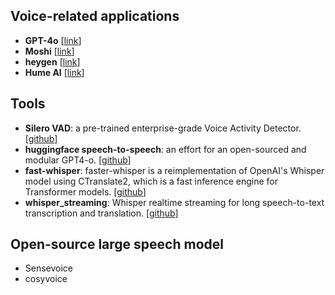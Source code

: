 ## Voice-related applications
- **GPT-4o** [[link](https://openai.com/index/hello-gpt-4o/)]
- **Moshi** [[link](https://moshi.chat/)]
- **heygen** [[link](https://www.heygen.com/)]
- **Hume AI** [[link](https://www.hume.ai/)]

## Tools
- **Silero VAD**: a pre-trained enterprise-grade Voice Activity Detector. [[github](https://github.com/snakers4/silero-vad)]
- **huggingface speech-to-speech**: an effort for an open-sourced and modular GPT4-o. [[github](https://github.com/huggingface/speech-to-speech)]
- **fast-whisper**: faster-whisper is a reimplementation of OpenAI's Whisper model using CTranslate2, which is a fast inference engine for Transformer models. [[github](https://github.com/SYSTRAN/faster-whisper)]
- **whisper_streaming**: Whisper realtime streaming for long speech-to-text transcription and translation. [[github](https://github.com/ufal/whisper_streaming)]

## Open-source large speech model
- Sensevoice
- cosyvoice
